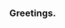 ### Greetings.

<!--
**CheesyFrappe/CheesyFrappe** is a ✨ _special_ ✨ repository because its `README.md` (this file) appears on your GitHub profile.

I'm Emir. <div id="header" align="center">
  <img src="https://media.giphy.com/media/M9gbBd9nbDrOTu1Mqx/giphy.gif" width="100"/>
</div>


